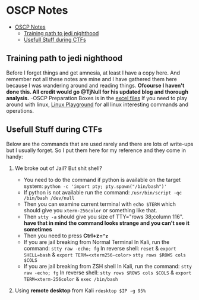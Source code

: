 # OSCP Notes

<!-- TOC -->
- [OSCP Notes](#oscp-notes)
  - [Training path to jedi nighthood](#training-path-to-jedi-nighthood)
  - [Usefull Stuff during CTFs](#usefull-stuff-during-ctfs)
<!-- /TOC -->

## Training path to jedi nighthood

Before I forget things and get amnesia, at least I have a copy here. And remember not all these notes are mine and I have gathered them here because I was wandering around and reading things.
**Ofcourse I haven't done this. All credit would go @TjNull for his updated blog and thorough analysis.**
  -OSCP Preparation Boxes is in the [excel files](/Offensive/files/NetSecFocus%20Trophy%20Room.xlsx)
If you need to play around with linux, [Linux Playground](/Offensive/linux-playground.md) for all linux interesting commands and operations.

## Usefull Stuff during CTFs

Below are the commands that are used rarely and there are lots of write-ups but I usually forget. So I put them here for my reference and they come in handy:

1. We broke out of Jail? But shit shell?

   - You need to do the command if python is available on the target system: `python -c 'import pty; pty.spawn("/bin/bash")'`
   - If python is not available run the command: `/usr/bin/script -qc /bin/bash /dev/null`
   - Then you can examine current terminal with `echo $TERM` which should give you `xterm-256color` or something like that.
   - Then `stty -a` should give you size of TTY="rows 38;column 116". **have that in mind the command looks strange and you can't see it sometimes**
   - Then you need to press **Ctrl+z=`^z`**
   - If you are jail breaking from Normal Terminal In Kali, run the command:
       `stty raw -echo; fg`
       In reverse shell: `reset` & `export SHELL=bash` & `export TERM=<xterm256-color>` `stty rows $ROWS cols $COLS`
   - If you are jail breaking from ZSH shell In Kali, run the command:
       `stty raw -echo; fg` In reverse shell: `stty rows $ROWS cols $COLS` & `export TERM=xterm-256color` & `exec /bin/bash`

2. Using **remote desktop** from Kali `rdesktop $IP -g 95%`
